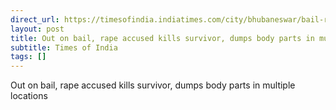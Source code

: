 ```yaml
---
direct_url: https://timesofindia.indiatimes.com/city/bhubaneswar/bail-released-rapist-murders-18-year-old-survivor-in-sundargarh/articleshow/116220897.cms
layout: post
title: Out on bail, rape accused kills survivor, dumps body parts in multiple locations
subtitle: Times of India
tags: []
---
```


Out on bail, rape accused kills survivor, dumps body parts in multiple locations
